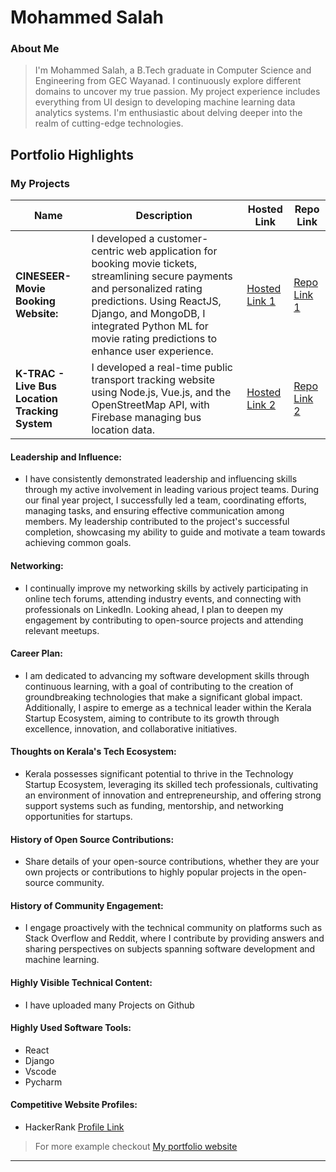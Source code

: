 # Mohammed Salah 

### About Me

> I'm Mohammed Salah, a B.Tech graduate in Computer Science and Engineering from GEC Wayanad. I continuously explore different domains to uncover my true passion. My project experience includes everything from UI design to developing machine learning data analytics systems. I'm enthusiastic about delving deeper into the realm of cutting-edge technologies.


## Portfolio Highlights

### My Projects

| Name                | Description                                                               | Hosted Link                              | Repo Link                                                      |
|---------------------|---------------------------------------------------------------------------|------------------------------------------|----------------------------------------------------------------|
| **CINESEER-Movie Booking Website:**  | I developed a customer-centric web application for booking movie tickets, streamlining secure payments and personalized rating predictions. Using ReactJS, Django, and MongoDB, I integrated Python ML for movie rating predictions to enhance user experience.                                              | [Hosted Link 1](https://example.com)    | [Repo Link 1](https://github.com/username/project1)             |
| **K-TRAC - Live Bus Location Tracking System**  | I developed a real-time public transport tracking website using Node.js, Vue.js, and the OpenStreetMap API, with Firebase managing bus location data.                                             | [Hosted Link 2](https://example.com)    | [Repo Link 2](https://github.com/username/project2)             |

#### Leadership and Influence:

- I have consistently demonstrated leadership and influencing skills through my active involvement in leading various project teams. During our final year project, I successfully led a team, coordinating efforts, managing tasks, and ensuring effective communication among members. My leadership contributed to the project's successful completion, showcasing my ability to guide and motivate a team towards achieving common goals.

#### Networking:

- I continually improve my networking skills by actively participating in online tech forums, attending industry events, and connecting with professionals on LinkedIn. Looking ahead, I plan to deepen my engagement by contributing to open-source projects and attending relevant meetups.

#### Career Plan:

- I am dedicated to advancing my software development skills through continuous learning, with a goal of contributing to the creation of groundbreaking technologies that make a significant global impact. Additionally, I aspire to emerge as a technical leader within the Kerala Startup Ecosystem, aiming to contribute to its growth through excellence, innovation, and collaborative initiatives.

#### Thoughts on Kerala's Tech Ecosystem:

- Kerala possesses significant potential to thrive in the Technology Startup Ecosystem, leveraging its skilled tech professionals, cultivating an environment of innovation and entrepreneurship, and offering strong support systems such as funding, mentorship, and networking opportunities for startups.

#### History of Open Source Contributions:

- Share details of your open-source contributions, whether they are your own projects or contributions to highly popular projects in the open-source community.

#### History of Community Engagement:

-  I engage proactively with the technical community on platforms such as Stack Overflow and Reddit, where I contribute by providing answers and sharing perspectives on subjects spanning software development and machine learning.

#### Highly Visible Technical Content:

- I have uploaded many Projects on Github
#### Highly Used Software Tools:

- React
- Django
- Vscode
- Pycharm

#### Competitive Website Profiles:

- HackerRank [Profile Link](https://www.hackerrank.com/profile/mohammedsalah131)



> For more example checkout [My portfolio website](https://mosalah1729.github.io/epic/) 
---
